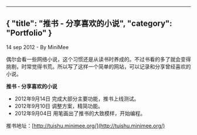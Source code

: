 -----
{
    "title": "推书 - 分享喜欢的小说",
    "category": "Portfolio"
}
-----

<p class="meta">14 sep 2012 - By MiniMee</p>

偶尔会看一些网络小说，这个习惯还是从读书时养成的。不过书看的多了就会变得挑剔，时常觉得书荒。所以写了这样一个简单的网站，可以记录和分享曾经喜欢的小说。

**推书 - 分享喜欢的小说**

- 2012年9月14日 完成大部分主要功能，推书上线测试。
- 2012年9月10日 调整方案，精简功能。
- 2012年9月04日 用笔画出了推书的大致模样，开始编程。

推书地址：[http://tuishu.minimee.org/](http://tuishu.minimee.org/)
